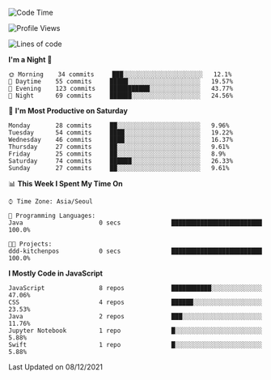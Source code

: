 <!--START_SECTION:waka-->
![Code Time](http://img.shields.io/badge/Code%20Time-760%20hrs%2040%20mins-blue)

![Profile Views](http://img.shields.io/badge/Profile%20Views-5-blue)

![Lines of code](https://img.shields.io/badge/From%20Hello%20World%20I%27ve%20Written-54%20Thousand%20lines%20of%20code-blue)

**I'm a Night 🦉** 

```text
🌞 Morning    34 commits     ███░░░░░░░░░░░░░░░░░░░░░░   12.1% 
🌆 Daytime    55 commits     █████░░░░░░░░░░░░░░░░░░░░   19.57% 
🌃 Evening    123 commits    ███████████░░░░░░░░░░░░░░   43.77% 
🌙 Night      69 commits     ██████░░░░░░░░░░░░░░░░░░░   24.56%

```
📅 **I'm Most Productive on Saturday** 

```text
Monday       28 commits     ██░░░░░░░░░░░░░░░░░░░░░░░   9.96% 
Tuesday      54 commits     ████░░░░░░░░░░░░░░░░░░░░░   19.22% 
Wednesday    46 commits     ████░░░░░░░░░░░░░░░░░░░░░   16.37% 
Thursday     27 commits     ██░░░░░░░░░░░░░░░░░░░░░░░   9.61% 
Friday       25 commits     ██░░░░░░░░░░░░░░░░░░░░░░░   8.9% 
Saturday     74 commits     ██████░░░░░░░░░░░░░░░░░░░   26.33% 
Sunday       27 commits     ██░░░░░░░░░░░░░░░░░░░░░░░   9.61%

```


📊 **This Week I Spent My Time On** 

```text
⌚︎ Time Zone: Asia/Seoul

💬 Programming Languages: 
Java                     0 secs              █████████████████████████   100.0%

🐱‍💻 Projects: 
ddd-kitchenpos           0 secs              █████████████████████████   100.0%

```

**I Mostly Code in JavaScript** 

```text
JavaScript               8 repos             ███████████░░░░░░░░░░░░░░   47.06% 
CSS                      4 repos             ██████░░░░░░░░░░░░░░░░░░░   23.53% 
Java                     2 repos             ███░░░░░░░░░░░░░░░░░░░░░░   11.76% 
Jupyter Notebook         1 repo              █░░░░░░░░░░░░░░░░░░░░░░░░   5.88% 
Swift                    1 repo              █░░░░░░░░░░░░░░░░░░░░░░░░   5.88%

```



 Last Updated on 08/12/2021
<!--END_SECTION:waka-->
